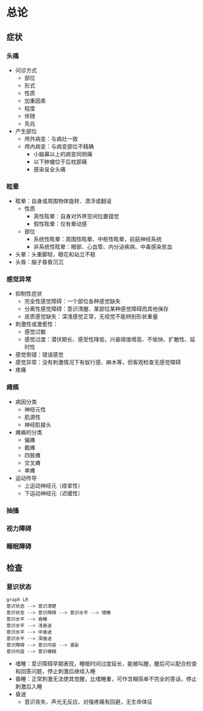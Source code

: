 # 总论
## 症状
### 头痛
+ 问诊方式
	+ 部位
	+ 形式
	+ 性质
	+ 加重因素
	+ 程度
	+ 伴随
	+ 先兆
+ 产生部位
	+ 颅外病变：与病灶一致
	+ 颅内病变：与病变部位不精确
		+ 小脑幕以上的病变同侧痛
		+ 以下肿瘤位于后枕部痛
		+ 感染呈全头痛
### 眩晕
+ 眩晕：自身或周围物体旋转、漂浮或翻滚
	+ 性质
		+ 真性眩晕：自身对外界空间位置错觉
		+ 假性眩晕：仅有晕动感
	+ 部位
		+ 系统性眩晕：周围性眩晕、中枢性眩晕，前庭神经系统
		+ 非系统性眩晕：眼部、心血管、内分泌疾病、中毒感染贫血 
+ 头晕：头重脚轻，眼花和站立不稳
+ 头昏：脑子昏昏沉沉
### 感觉异常
+ 抑制性症状
	+ 完全性感觉障碍：一个部位各种感觉缺失
	+ 分离性感觉障碍：意识清醒、某部位某种感觉障碍而其他保存
	+ 皮质感觉缺失：深浅感觉正常，无视觉不能辨别形状重量
+ 刺激性或激惹性：
	+ 感觉过敏
	+ 感觉过度：潜伏期长、感受性降低，兴奋阈值增高、不愉快、扩散性、延时性
+ 感觉倒错：错误感觉
+ 感觉异常：没有刺激情况下有蚁行感、麻木等，但客观检查无感觉障碍
+ 疼痛
### 瘫痪
+ 病因分类
	+ 神经元性
	+ 肌源性
	+ 神经肌接头
+ 瘫痪的分类
	+ 偏瘫
	+ 截瘫
	+ 四肢瘫
	+ 交叉瘫
	+ 单瘫
+ 运动传导
	+ 上运动神经元（痉挛性）
	+ 下运动神经元（迟缓性）
### 抽搐
### 视力障碍
### 睡眠障碍
## 检查
### 意识状态
```mermaid
graph LR
意识状态 --> 意识清楚
意识状态 --> 意识障碍 --> 意识水平 --> 嗜睡
意识水平 --> 昏睡
意识水平 --> 浅昏迷
意识水平 --> 中昏迷
意识水平 --> 深昏迷
意识障碍 --> 意识内容 --> 谵妄
意识内容 --> 意识模糊
```
+ 嗜睡：意识障碍早期表现，睡眠时间过度延长，能被叫醒，醒后可以配合检查和回答问题，停止刺激后继续入睡
+ 昏睡：正常刺激无法使其觉醒，比嗜睡重，可作含糊简单不完全的答话，停止刺激后入睡
+ 昏迷
	+ 意识丧失、声光无反应、对强疼痛有回避，无生命体征
<!--stackedit_data:
eyJoaXN0b3J5IjpbLTU2ODE4Mzk1Myw3OTAxODUwMSwtMTMwNj
UyOTQ1MSwzNzA5NjQzODcsLTMxNzcyNTMyMCwxNjcxNjA5Mzcy
LC0yMDg4NzQ2NjEyXX0=
-->